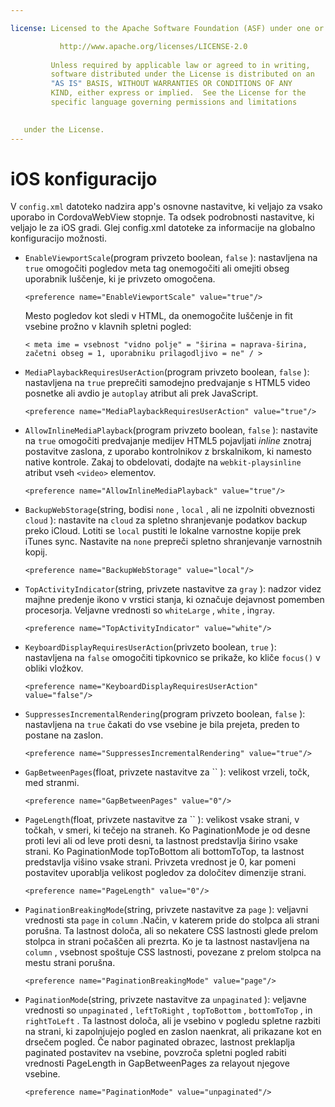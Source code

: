 ```yaml
---

license: Licensed to the Apache Software Foundation (ASF) under one or more contributor license agreements. See the NOTICE file distributed with this work for additional information regarding copyright ownership. The ASF licenses this file to you under the Apache License, Version 2.0 (the "License"); you may not use this file except in compliance with the License. You may obtain a copy of the License at

           http://www.apache.org/licenses/LICENSE-2.0
    
         Unless required by applicable law or agreed to in writing,
         software distributed under the License is distributed on an
         "AS IS" BASIS, WITHOUT WARRANTIES OR CONDITIONS OF ANY
         KIND, either express or implied.  See the License for the
         specific language governing permissions and limitations
    

   under the License.
---
```


# iOS konfiguracijo

V `config.xml` datoteko nadzira app's osnovne nastavitve, ki veljajo za vsako uporabo in CordovaWebView stopnje. Ta odsek podrobnosti nastavitve, ki veljajo le za iOS gradi. Glej config.xml datoteke za informacije na globalno konfiguracijo možnosti.

*   `EnableViewportScale`(program privzeto boolean, `false` ): nastavljena na `true` omogočiti pogledov meta tag onemogočiti ali omejiti obseg uporabnik luščenje, ki je privzeto omogočena.
    
        <preference name="EnableViewportScale" value="true"/>
        
    
    Mesto pogledov kot sledi v HTML, da onemogočite luščenje in fit vsebine prožno v klavnih spletni pogled:
    
        < meta ime = vsebnost "vidno polje" = "širina = naprava-širina, začetni obseg = 1, uporabniku prilagodljivo = ne" / >
        

*   `MediaPlaybackRequiresUserAction`(program privzeto boolean, `false` ): nastavljena na `true` preprečiti samodejno predvajanje s HTML5 video posnetke ali avdio je `autoplay` atribut ali prek JavaScript.
    
        <preference name="MediaPlaybackRequiresUserAction" value="true"/>
        

*   `AllowInlineMediaPlayback`(program privzeto boolean, `false` ): nastavite na `true` omogočiti predvajanje medijev HTML5 pojavljati *inline* znotraj postavitve zaslona, z uporabo kontrolnikov z brskalnikom, ki namesto native kontrole. Zakaj to obdelovati, dodajte na `webkit-playsinline` atribut vseh `<video>` elementov.
    
        <preference name="AllowInlineMediaPlayback" value="true"/>
        

*   `BackupWebStorage`(string, bodisi `none` , `local` , ali ne izpolniti obveznosti `cloud` ): nastavite na `cloud` za spletno shranjevanje podatkov backup preko iCloud. Lotiti se `local` pustiti le lokalne varnostne kopije prek iTunes sync. Nastavite na `none` prepreči spletno shranjevanje varnostnih kopij.
    
        <preference name="BackupWebStorage" value="local"/>
        

*   `TopActivityIndicator`(string, privzete nastavitve za `gray` ): nadzor videz majhne predenje ikono v vrstici stanja, ki označuje dejavnost pomemben procesorja. Veljavne vrednosti so `whiteLarge` , `white` , in`gray`.
    
        <preference name="TopActivityIndicator" value="white"/>
        

*   `KeyboardDisplayRequiresUserAction`(privzeto boolean, `true` ): nastavljena na `false` omogočiti tipkovnico se prikaže, ko kliče `focus()` v obliki vložkov.
    
        <preference name="KeyboardDisplayRequiresUserAction" value="false"/>
        

*   `SuppressesIncrementalRendering`(program privzeto boolean, `false` ): nastavljena na `true` čakati do vse vsebine je bila prejeta, preden to postane na zaslon.
    
        <preference name="SuppressesIncrementalRendering" value="true"/>
        

*   `GapBetweenPages`(float, privzete nastavitve za `` ): velikost vrzeli, točk, med stranmi.
    
        <preference name="GapBetweenPages" value="0"/>
        

*   `PageLength`(float, privzete nastavitve za `` ): velikost vsake strani, v točkah, v smeri, ki tečejo na straneh. Ko PaginationMode je od desne proti levi ali od leve proti desni, ta lastnost predstavlja širino vsake strani. Ko PaginationMode topToBottom ali bottomToTop, ta lastnost predstavlja višino vsake strani. Privzeta vrednost je 0, kar pomeni postavitev uporablja velikost pogledov za določitev dimenzije strani.
    
        <preference name="PageLength" value="0"/>
        

*   `PaginationBreakingMode`(string, privzete nastavitve za `page` ): veljavni vrednosti sta `page` in `column` .Način, v katerem pride do stolpca ali strani porušna. Ta lastnost določa, ali so nekatere CSS lastnosti glede prelom stolpca in strani počaščen ali prezrta. Ko je ta lastnost nastavljena na `column` , vsebnost spoštuje CSS lastnosti, povezane z prelom stolpca na mestu strani porušna.
    
        <preference name="PaginationBreakingMode" value="page"/>
        

*   `PaginationMode`(string, privzete nastavitve za `unpaginated` ): veljavne vrednosti so `unpaginated` , `leftToRight` , `topToBottom` , `bottomToTop` , in `rightToLeft` . Ta lastnost določa, ali je vsebino v pogledu spletne razbiti na strani, ki zapolnjujejo pogled en zaslon naenkrat, ali prikazane kot en drsečem pogled. Če nabor paginated obrazec, lastnost preklaplja paginated postavitev na vsebine, povzroča spletni pogled rabiti vrednosti PageLength in GapBetweenPages za relayout njegove vsebine.
    
        <preference name="PaginationMode" value="unpaginated"/>